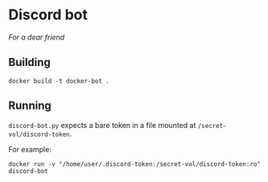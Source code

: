 # Discord bot

_For a dear friend_ 

## Building

```
docker build -t docker-bot .
```

## Running

`discord-bot.py` expects a bare token in a file mounted at `/secret-vol/discord-token`.

For example:

```
docker run -v "/home/user/.discord-token:/secret-vol/discord-token:ro" discord-bot
```
